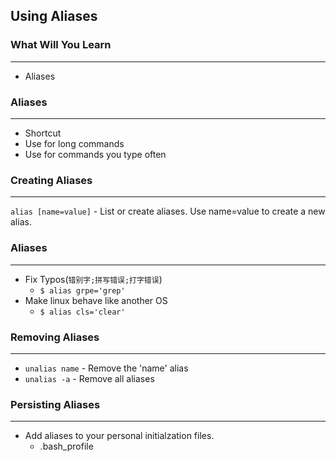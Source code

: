 ## Using Aliases

### What Will You Learn

*****

* Aliases

### Aliases

*****

* Shortcut
* Use for long commands
* Use for commands you type often

### Creating Aliases

*****

`alias [name=value]` - List or create aliases. Use name=value to create a new alias.

### Aliases

*****

* Fix Typos(`错别字;拼写错误;打字错误`)
  * `$ alias grpe='grep'`
* Make linux behave like another OS
  * `$ alias cls='clear'`

### Removing Aliases

*****

* `unalias name` - Remove the 'name' alias
* `unalias -a` - Remove all aliases

### Persisting Aliases

*****

* Add aliases to your personal initialzation files.
  * .bash_profile